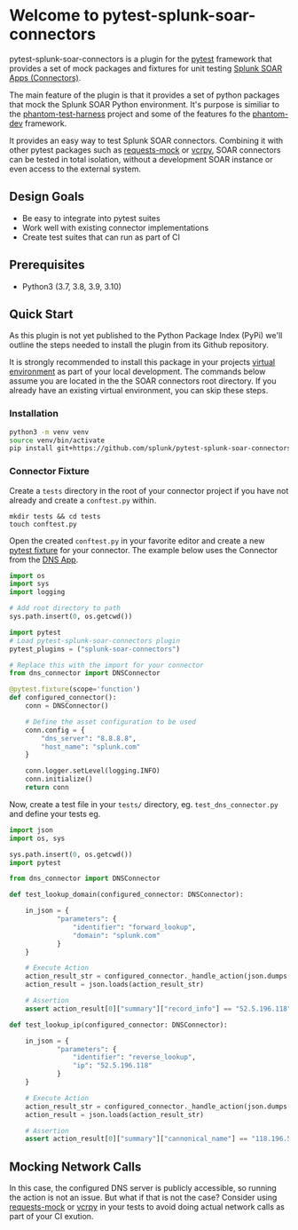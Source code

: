 # Welcome to pytest-splunk-soar-connectors

pytest-splunk-soar-connectors is a plugin for the [pytest](https://docs.pytest.org) framework that provides a set of mock packages and fixtures for unit testing [Splunk SOAR Apps (Connectors)](https://docs.splunk.com/Documentation/SOAR/current/DevelopApps/Overview).

The main feature of the plugin is that it provides a set of python packages that mock the Splunk SOAR Python environment. It's purpose is similiar to the [phantom-test-harness](https://github.com/iforrest/phantom-test-harness) project and
some of the features fo the [phantom-dev](https://gitlab.com/phantom6/phantom-dev/) framework.

It provides an easy way to test Splunk SOAR connectors. Combining it with other pytest packages such as [requests-mock](https://requests-mock.readthedocs.io/en/latest/overview.html) or [vcrpy](https://vcrpy.readthedocs.io/), SOAR connectors
can be tested in total isolation, without a development SOAR instance or even access to the external system.

## Design Goals

- Be easy to integrate into pytest suites
- Work well with existing connector implementations
- Create test suites that can run as part of CI 

## Prerequisites

- Python3 (3.7, 3.8, 3.9, 3.10)

## Quick Start

As this plugin is not yet published to the Python Package Index (PyPi) we'll outline the steps needed to install the plugin from its Github repository. 

It is strongly recommended to install this package in your projects [virtual environment](https://docs.python.org/3/library/venv.html#:~:text=A%20virtual%20environment%20is%20a,part%20of%20your%20operating%20system.) as part of your local development. The commands below assume you are located in the the SOAR connectors root directory. If you already have an existing virtual environment, you can skip these steps.

### Installation
```bash
python3 -m venv venv
source venv/bin/activate
pip install git+https://github.com/splunk/pytest-splunk-soar-connectors
```

### Connector Fixture

Create a `tests` directory in the root of your connector project if you have not already and create a `conftest.py` within.
```
mkdir tests && cd tests
touch conftest.py
```

Open the created `conftest.py` in your favorite editor and create a new [pytest fixture](https://docs.pytest.org/en/6.2.x/fixture.html) for your connector. The example below uses the Connector from the [DNS App](https://github.com/splunk-soar-connectors/dns).


```python
import os
import sys
import logging

# Add root directory to path
sys.path.insert(0, os.getcwd()) 

import pytest
# Load pytest-splunk-soar-connectors plugin
pytest_plugins = ("splunk-soar-connectors")

# Replace this with the import for your connector
from dns_connector import DNSConnector

@pytest.fixture(scope='function')
def configured_connector():
    conn = DNSConnector()

    # Define the asset configuration to be used 
    conn.config = {
        "dns_server": "8.8.8.8",
        "host_name": "splunk.com"
    }

    conn.logger.setLevel(logging.INFO)
    conn.initialize()
    return conn
```

Now, create a test file in your `tests/` directory, eg. `test_dns_connector.py` and define your tests eg.

```python
import json
import os, sys

sys.path.insert(0, os.getcwd()) 
import pytest

from dns_connector import DNSConnector

def test_lookup_domain(configured_connector: DNSConnector):

    in_json = {
            "parameters": {
                "identifier": "forward_lookup",
                "domain": "splunk.com"
            }
    }

    # Execute Action
    action_result_str = configured_connector._handle_action(json.dumps(in_json), None)
    action_result = json.loads(action_result_str)

    # Assertion
    assert action_result[0]["summary"]["record_info"] == "52.5.196.118"

def test_lookup_ip(configured_connector: DNSConnector):

    in_json = {
            "parameters": {
                "identifier": "reverse_lookup",
                "ip": "52.5.196.118"
            }
    }

    # Execute Action
    action_result_str = configured_connector._handle_action(json.dumps(in_json), None)
    action_result = json.loads(action_result_str)

    # Assertion
    assert action_result[0]["summary"]["cannonical_name"] == "118.196.5.52.in-addr.arpa."
```

## Mocking Network Calls

In this case, the configured DNS server is publicly accessible, so running the action is not an issue. But what if that is not the case? Consider using [requests-mock](https://requests-mock.readthedocs.io/en/latest/overview.html) or [vcrpy](https://vcrpy.readthedocs.io/en/latest/) in your tests to avoid doing actual network calls as part of your CI exution.